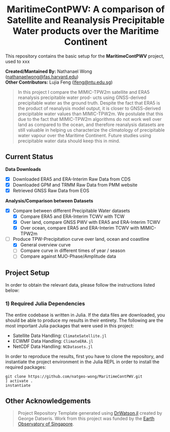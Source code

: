# **<div align="center">MaritimeContPWV: A comparison of Satellite and Reanalysis Precipitable Water products over the Maritime Continent</div>**

This repository contains the basic setup for the **MaritimeContPWV** project, used to xxx

**Created/Mantained By:** Nathanael Wong (nathanaelwong@fas.harvard.edu)\
**Other Contributors:** Lujia Feng (lfeng@ntu.edu.sg)

> In this project I compare the MIMIC-TPW2m satellite and ERA5 reanalysis precipitable water prod- ucts using GNSS-derived precipitable water as the ground truth. Despite the fact that ERA5 is the product of reanalysis model output, it is closer to GNSS-derived precipitable water values than MIMIC-TPW2m. We postulate that this due to the fact that MIMIC-TPW2m algorithms do not work well over land as compared to the ocean, and therefore reanalysis datasets are still valuable in helping us characterize the climatology of precipitable water vapour over the Maritime Continent. Future studies using precipitable water data should keep this in mind.

## Current Status

**Data Downloads**
* [x] Downloaded ERA5 and ERA-Interim Raw Data from CDS
* [x] Downloaded GPM and TRMM Raw Data from PMM website
* [x] Retrieved GNSS Raw Data from EOS

**Analysis/Comparison between Datasets**

* [x] Compare between different Precipitable Water datasets
  - [x] Compare ERA5 and ERA-Interim TCWV with TCW
  - [x] Over land, compare GNSS PWV with ERA5 and ERA-Interim TCWV
  - [x] Over ocean, compare ERA5 and ERA-Interim TCWV with MIMIC-TPW2m
* [ ] Produce TPW-Precipitation curve over land, ocean and coastline
  - [x] General overview curve
  - [ ] Compare curve in different times of year / season
  - [ ] Compare against MJO-Phase/Amplitude data

## Project Setup

In order to obtain the relevant data, please follow the instructions listed below:

### 1) Required Julia Dependencies

The entire codebase is written in Julia.  If the data files are downloaded, you should be able to produce my results in their entirety.  The following are the most important Julia packages that were used in this project:
* Satellite Data Handling: `ClimateSatellite.jl`
* ECWMF Data Handling: `ClimateERA.jl`
* NetCDF Data Handling: `NCDatasets.jl`

In order to reproduce the results, first you have to clone the repository, and instantiate the project environment in the Julia REPL in order to install the required packages:
```
git clone https://github.com/natgeo-wong/MaritimeContPWV.git
] activate .
instantiate
```

## **Other Acknowledgements**
> Project Repository Template generated using [DrWatson.jl](https://github.com/JuliaDynamics/DrWatson.jl) created by George Datseris.
> Work from this project was funded by the [Earth Observatory of Singapore](https://earthobservatory.sg/).
